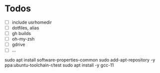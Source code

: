 # Todos

- [ ] include usrhomedir
- [ ] dotfiles, alias
- [ ] gh builds
- [ ] oh-my-zsh
- [ ] gdrive
- [ ] ...

sudo apt install software-properties-common
sudo add-apt-repository -y ppa:ubuntu-toolchain-r/test
sudo apt install -y gcc-11
